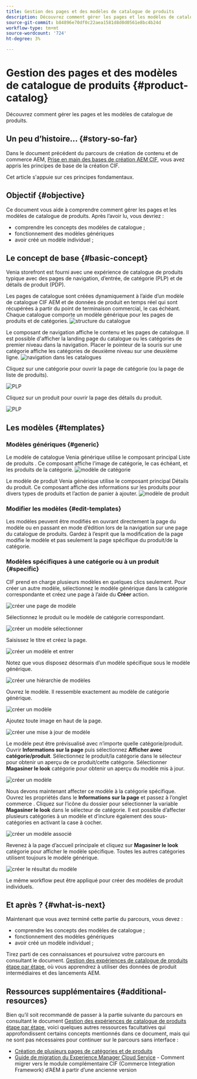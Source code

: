 ```yaml
---
title: Gestion des pages et des modèles de catalogue de produits
description: Découvrez comment gérer les pages et les modèles de catalogue de produits
source-git-commit: b84896e70df0c22aea1581d8d0d0561e8bc4b24d
workflow-type: tm+mt
source-wordcount: '724'
ht-degree: 3%

---
```


# Gestion des pages et des modèles de catalogue de produits {#product-catalog}

Découvrez comment gérer les pages et les modèles de catalogue de produits.

## Un peu d’histoire...  {#story-so-far}

Dans le document précédent du parcours de création de contenu et de commerce AEM, [Prise en main des bases de création AEM CIF](getting-started.md), vous avez appris les principes de base de la création CIF.

Cet article s&#39;appuie sur ces principes fondamentaux.

## Objectif {#objective}

Ce document vous aide à comprendre comment gérer les pages et les modèles de catalogue de produits. Après l’avoir lu, vous devriez :

* comprendre les concepts des modèles de catalogue ;
* fonctionnement des modèles génériques
* avoir créé un modèle individuel ;

## Le concept de base {#basic-concept}

Venia storefront est fourni avec une expérience de catalogue de produits typique avec des pages de navigation, d’entrée, de catégorie (PLP) et de détails de produit (PDP).

Les pages de catalogue sont créées dynamiquement à l’aide d’un modèle de catalogue CIF AEM et de données de produit en temps réel qui sont récupérées à partir du point de terminaison commercial, le cas échéant. Chaque catalogue comporte un modèle générique pour les pages de produits et de catégories.
![structure du catalogue](assets/catalog-structure.png)

Le composant de navigation affiche le contenu et les pages de catalogue. Il est possible d&#39;afficher la landing page du catalogue ou les catégories de premier niveau dans la navigation. Placer le pointeur de la souris sur une catégorie affiche les catégories de deuxième niveau sur une deuxième ligne.
![navigation dans les catalogues](assets/catalog-navigation.png)

Cliquez sur une catégorie pour ouvrir la page de catégorie (ou la page de liste de produits).

![PLP](assets/catalog-plp.png)

Cliquez sur un produit pour ouvrir la page des détails du produit.

![PLP](assets/catalog-pdp.png)

## Les modèles {#templates}

### Modèles génériques {#generic}

Le modèle de catalogue Venia générique utilise le composant principal Liste de produits . Ce composant affiche l’image de catégorie, le cas échéant, et les produits de la catégorie.
![modèle de catégorie](assets/category-template.png)

Le modèle de produit Venia générique utilise le composant principal Détails du produit. Ce composant affiche des informations sur les produits pour divers types de produits et l’action de panier à ajouter.
![modèle de produit](assets/product-template.png)

### Modifier les modèles {#edit-templates}

Les modèles peuvent être modifiés en ouvrant directement la page du modèle ou en passant en mode d’édition lors de la navigation sur une page du catalogue de produits. Gardez à l’esprit que la modification de la page modifie le modèle et pas seulement la page spécifique du produit/de la catégorie.

### Modèles spécifiques à une catégorie ou à un produit {#specific}

CIF prend en charge plusieurs modèles en quelques clics seulement. Pour créer un autre modèle, sélectionnez le modèle générique dans la catégorie correspondante et créez une page à l’aide du **Créer** action.

![créer une page de modèle](assets/create-template-page.png)

Sélectionnez le produit ou le modèle de catégorie correspondant.

![créer un modèle sélectionner](assets/create-template-select.png)

Saisissez le titre et créez la page.

![créer un modèle et entrer](assets/create-template-enter.png)

Notez que vous disposez désormais d’un modèle spécifique sous le modèle générique.

![créer une hiérarchie de modèles](assets/create-template-hierachry.png)

Ouvrez le modèle. Il ressemble exactement au modèle de catégorie générique.

![créer un modèle](assets/create-template-new.png)

Ajoutez toute image en haut de la page.

![créer une mise à jour de modèle](assets/create-template-update.png)

Le modèle peut être prévisualisé avec n’importe quelle catégorie/produit. Ouvrir **Informations sur la page** puis sélectionnez **Afficher avec catégorie/produit**. Sélectionnez le produit/la catégorie dans le sélecteur pour obtenir un aperçu de ce produit/cette catégorie. Sélectionner **Magasiner le look** catégorie pour obtenir un aperçu du modèle mis à jour.

![créer un modèle ](assets/create-template-picker.png)

Nous devons maintenant affecter ce modèle à la catégorie spécifique. Ouvrez les propriétés dans le **Informations sur la page** et passez à l’onglet commerce . Cliquez sur l’icône du dossier pour sélectionner la variable **Magasiner le look** dans le sélecteur de catégorie. Il est possible d’affecter plusieurs catégories à un modèle et d’inclure également des sous-catégories en activant la case à cocher.

![créer un modèle associé](assets/create-template-associate.png)

Revenez à la page d’accueil principale et cliquez sur **Magasiner le look** catégorie pour afficher le modèle spécifique. Toutes les autres catégories utilisent toujours le modèle générique.

![créer le résultat du modèle](assets/create-template-result.png)

Le même workflow peut être appliqué pour créer des modèles de produit individuels.

## Et après ? {#what-is-next}

Maintenant que vous avez terminé cette partie du parcours, vous devez :

* comprendre les concepts des modèles de catalogue ;
* fonctionnement des modèles génériques
* avoir créé un modèle individuel ;

Tirez parti de ces connaissances et poursuivez votre parcours en consultant le document. [Gestion des expériences de catalogue de produits étape par étape](staged-catalog.md), où vous apprendrez à utiliser des données de produit intermédiaires et des lancements AEM.

## Ressources supplémentaires {#additional-resources}

Bien qu’il soit recommandé de passer à la partie suivante du parcours en consultant le document [Gestion des expériences de catalogue de produits étape par étape](staged-catalog.md), voici quelques autres ressources facultatives qui approfondissent certains concepts mentionnés dans ce document, mais qui ne sont pas nécessaires pour continuer sur le parcours sans interface :

* [Création de plusieurs pages de catégories et de produits](/help/commerce-cloud/authoring/multi-template-usage.md)
* [Guide de migration du Experience Manager Cloud Service](/help/commerce-cloud/migration.md) - Comment migrer vers le module complémentaire CIF (Commerce Integration Framework) d’AEM à partir d’une ancienne version

